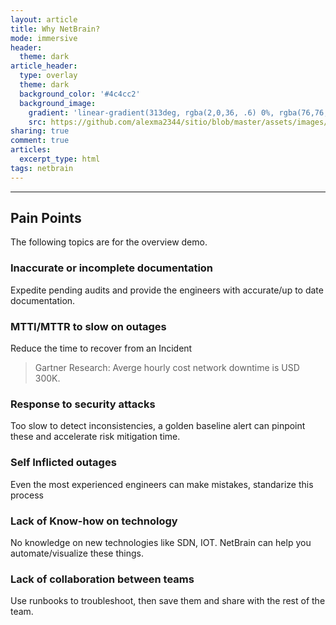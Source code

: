 ```yaml
---
layout: article
title: Why NetBrain? 
mode: immersive
header:
  theme: dark
article_header:
  type: overlay
  theme: dark
  background_color: '#4c4cc2'
  background_image:
    gradient: 'linear-gradient(313deg, rgba(2,0,36, .6) 0%, rgba(76,76,194, .6) 47%, rgba(0,212,255, .6) 100%)'
    src: https://github.com/alexma2344/sitio/blob/master/assets/images/rainbows.jpg?raw=true"
sharing: true
comment: true
articles:
  excerpt_type: html
tags: netbrain
---
```


<!--more-->

---

## Pain Points

The following topics are for the overview demo.


### Inaccurate or incomplete documentation

Expedite pending audits and provide the engineers with accurate/up to date documentation.

### MTTI/MTTR to slow on outages

Reduce the time to recover from an Incident

> Gartner Research: Averge hourly cost network downtime is USD 300K.

### Response to security attacks

Too slow to detect inconsistencies, a golden baseline alert can pinpoint these and accelerate risk mitigation time.

### Self Inflicted outages

Even the most experienced engineers can make mistakes, standarize this process 

### Lack of Know-how on technology

No knowledge on new technologies like SDN, IOT. NetBrain can help you automate/visualize these things.

### Lack of collaboration between teams

Use runbooks to troubleshoot, then save them and share with the rest of the team.